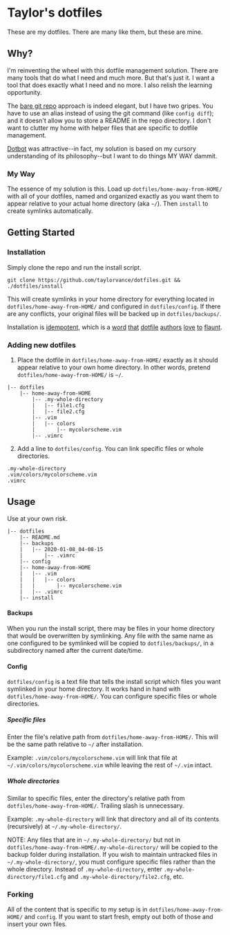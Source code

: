 # Taylor's dotfiles

These are my dotfiles. There are many like them, but these are mine.

## Why?

I'm reinventing the wheel with this dotfile management solution. There are many tools that do what I need and much more. But that's just it. I want a tool that does exactly what I need and no more. I also relish the learning opportunity.

The [bare git repo](https://www.atlassian.com/git/tutorials/dotfiles) approach is indeed elegant, but I have two gripes. You have to use an alias instead of using the git command (like `config diff`); and it doesn't allow you to store a README in the repo directory. I don't want to clutter my home with helper files that are specific to dotfile management.

[Dotbot](https://www.anishathalye.com/2014/08/03/managing-your-dotfiles/) was attractive--in fact, my solution is based on my cursory understanding of its philosophy--but I want to do things MY WAY dammit.

### My Way

The essence of my solution is this. Load up `dotfiles/home-away-from-HOME/` with all of your dotfiles, named and organized exactly as you want them to appear relative to your actual home directory (aka `~/`). Then `install` to create symlinks automatically.

## Getting Started

### Installation

Simply clone the repo and run the install script.

```
git clone https://github.com/taylorvance/dotfiles.git && ./dotfiles/install
```

This will create symlinks in your home directory for everything located in `dotfiles/home-away-from-HOME/` and configured in `dotfiles/config`. If there are any conflicts, your original files will be backed up in `dotfiles/backups/`.

Installation is [idempotent](https://en.wikipedia.org/wiki/Idempotence), which is a [word](https://github.com/anishathalye/dotfiles) [that](https://medium.com/@webprolific/getting-started-with-dotfiles-43c3602fd789) [dotfile](https://umanovskis.se/blog/post/dotfiles/) [authors](https://www.geekytidbits.com/dotfiles/) [love](https://unhexium.net/dotfiles/the-dotfile-drama/) [to](https://bananamafia.dev/post/dotfile-deployment/) [flaunt](https://www.evanjones.ca/dotfiles-personal-software-configuration.html).

### Adding new dotfiles

1. Place the dotfile in `dotfiles/home-away-from-HOME/` exactly as it should appear relative to your own home directory. In other words, pretend `dotfiles/home-away-from-HOME/` is `~/`.

```
|-- dotfiles
    |-- home-away-from-HOME
        |-- .my-whole-directory
        |   |-- file1.cfg
        |   |-- file2.cfg
        |-- .vim
        |   |-- colors
        |       |-- mycolorscheme.vim
        |-- .vimrc
```

2. Add a line to `dotfiles/config`. You can link specific files or whole directories.

```
.my-whole-directory
.vim/colors/mycolorscheme.vim
.vimrc
```

## Usage

Use at your own risk.

```
|-- dotfiles
    |-- README.md
    |-- backups
    |   |-- 2020-01-08_04-08-15
    |       |-- .vimrc
    |-- config
    |-- home-away-from-HOME
    |   |-- .vim
    |   |   |-- colors
    |   |       |-- mycolorscheme.vim
    |   |-- .vimrc
    |-- install
```

#### Backups

When you run the install script, there may be files in your home directory that would be overwritten by symlinking. Any file with the same name as one configured to be symlinked will be copied to `dotfiles/backups/`, in a subdirectory named after the current date/time.

#### Config

`dotfiles/config` is a text file that tells the install script which files you want symlinked in your home directory. It works hand in hand with `dotfiles/home-away-from-HOME/`. You can configure specific files or whole directories.

##### Specific files

Enter the file's relative path from `dotfiles/home-away-from-HOME/`. This will be the same path relative to `~/` after installation.

Example: `.vim/colors/mycolorscheme.vim` will link that file at `~/.vim/colors/mycolorscheme.vim` while leaving the rest of `~/.vim` intact.

##### Whole directories

Similar to specific files, enter the directory's relative path from `dotfiles/home-away-from-HOME/`. Trailing slash is unnecessary.

Example: `.my-whole-directory` will link that directory and all of its contents (recursively) at `~/.my-whole-directory/`.

NOTE: Any files that are in `~/.my-whole-directory/` but not in `dotfiles/home-away-from-HOME/.my-whole-directory/` will be copied to the backup folder during installation. If you wish to maintain untracked files in `~/.my-whole-directory/`, you must configure specific files rather than the whole directory. Instead of `.my-whole-directory`, enter `.my-whole-directory/file1.cfg` and `.my-whole-directory/file2.cfg`, etc.

### Forking

All of the content that is specific to my setup is in `dotfiles/home-away-from-HOME/` and `config`. If you want to start fresh, empty out both of those and insert your own files.
